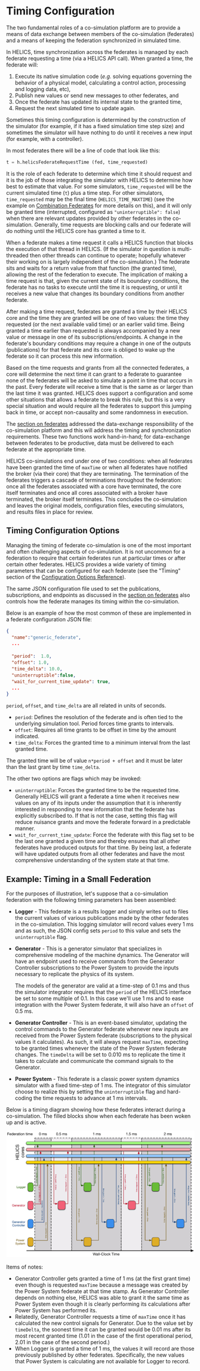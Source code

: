 # Timing Configuration

The two fundamental roles of a co-simulation platform are to provide a means of data exchange between members of the co-simulation (federates) and a means of keeping the federation synchronized in simulated time. 

In HELICS, time synchronization across the federates is managed by each federate requesting a time (via a HELICS API call). When granted a time, the federate will:

1. Execute its native simulation code (_e.g._ solving equations governing the behavior of a physical model, calculating a control action, processing and logging data, etc), 
2. Publish new values or send new messages to other federates, and 
3. Once the federate has updated its internal state to the granted time, 
4. Request the next simulated time to update again. 

Sometimes this timing configuration is determined by the construction of the simulator (for example, if it has a fixed simulation time step size) and sometimes the simulator will have nothing to do until it receives a new input (for example, with a controller). 


In most federates there will be a line of code that look like this:

```python
t = h.helicsFederateRequestTime (fed, time_requested)
```

It is the role of each federate to determine which time it should request and it is the job of those integrating the simulator with HELICS to determine how best to estimate that value. For some simulators, `time_requested` will be the current simulated time (`t`) plus a time step. For other simulators, `time_requested` may be the final time (`HELICS_TIME_MAXTIME`) (see the example on [Combination Federates](../examples/fundamental_examples/fundamental_combo.md) for more details on this), and it will only be granted time (interrupted, configured as `"uninterruptible": false`) when there are relevant updates provided by other federates in the co-simulation. Generally, time requests are blocking calls and our federate will do nothing until the HELICS core has granted a time to it.

When a federate makes a time request it calls a HELICS function that blocks the execution of that thread in HELICS. (If the simulator in question is multi-threaded then other threads can continue to operate; hopefully whatever their working on is largely independent of the co-simulation.) The federate sits and waits for a return value from that function (the granted time), allowing the rest of the federation to execute. The implication of making a time request is that, given the current state of its boundary conditions, the federate has no tasks to execute until the time it is requesting, or until it receives a new value that changes its boundary conditions from another federate.

After making a time request, federates are granted a time by their HELICS core and the time they are granted will be one of two values: the time they requested (or the next available valid time) or an earlier valid time. Being granted a time earlier than requested is always accompanied by a new value or message in one of its subscriptions/endpoints. A change in the federate's boundary conditions may require a change in one of the outputs (publications) for that federate and its core is obliged to wake up the federate so it can process this new information. 

Based on the time requests and grants from all the connected federates, a core will determine the next time it can grant to a federate to guarantee none of the federates will be asked to simulate a point in time that occurs in the past. Every federate will receive a time that is the same as or larger than the last time it was granted. HELICS does support a configuration and some other situations that allows a federate to break this rule, but this is a very special situation and would require all the federates to support this jumping back in time, or accept non-causality and some randomness in execution. 

The [section on federates](./federates.md) addressed the data-exchange responsibility of the co-simulation platform and this will address the timing and synchronization requirements. These two functions work hand-in-hand; for data-exchange between federates to be productive, data must be delivered to each federate at the appropriate time. 



<!-- (There are a few mechanisms by which trivial or nuisance updates for a federate can be ignored and will be discussed later in this section.) -->


HELICS co-simulations end under one of two conditions: when all federates have been granted the time of `maxTime` or when all federates have notified the broker (via their core) that they are terminating. The termination of the federates triggers a cascade of terminations throughout the federation: once all the federates associated with a core have terminated, the core itself terminates and once all cores associated with a broker have terminated, the broker itself terminates. This concludes the co-simulation and leaves the original models, configuration files, executing simulators, and results files in place for review.

## Timing Configuration Options

Managing the timing of federate co-simulation is one of the most important and often challenging aspects of co-simulation. It is not uncommon for a federation to require that certain federates run at particular times or after certain other federates. HELICS provides a wide variety of timing parameters that can be configured for each federate (see the "Timing" section of the [Configuration Options Reference](../../references/configuration_options_reference.md#timing-options)).

The same JSON configuration file used to set the publications, subscriptions, and endpoints as discussed in the [section on federates](./federates.md) also controls how the federate manages its timing within the co-simulation.

Below is an example of how the most common of these are implemented in a federate configuration JSON file:

```json
{
  "name":"generic_federate",
  ...

  "period":  1.0,
  "offset": 1.0,
  "time_delta": 10.0,
  "uninterruptible":false,
  "wait_for_current_time_update": true,
  ...
}
```
`period`, `offset`, and `time_delta` are all related in units of seconds.

- `period`: Defines the resolution of the federate and is often tied to the underlying simulation tool. Period forces time grants to intervals.
- `offset`: Requires all time grants to be offset in time by the amount indicated. 
- `time_delta`: Forces the granted time to a minimum interval from the last granted time.

The granted time will be of value `n*period + offset` and it must be later than the last grant by time `time_delta`. 

The other two options are flags which may be invoked:

- `uninterruptible`: Forces the granted time to be the requested time. Generally HELICS will grant a federate a time when it receives new values on any of its inputs under the assumption that it is inherently interested in responding to new information that the federate has explicitly subscribed to. If that is not the case, setting this flag will reduce nuisance grants and move the federate forward in a predictable manner.
- `wait_for_current_time_update`: Force the federate with this flag set to be the last one granted a given time and thereby ensures that all other federates have produced outputs for that time. By being last, a federate will have updated outputs from all other federates and have the most comprehensive understanding of the system state at that time.  


## Example: Timing in a Small Federation

For the purposes of illustration, let's suppose that a co-simulation federation with the following timing parameters has been assembled:

- **Logger** - This federate is a results logger and simply writes out to files the current values of various publications made by the other federates in the co-simulation. This logging simulator will record values every 1 ms and as such, the JSON config sets `period` to this value and sets the `uninterruptible` flag.
- **Generator** - This is a generator simulator that specializes in comprehensive modeling of the machine dynamics. The Generator will have an endpoint used to receive commands from the Generator Controller subscriptions to the Power System to provide the inputs necessary to replicate the physics of its system.

  The models of the generator are valid at a time-step of 0.1 ms and thus the simulator integrator requires that the `period` of the HELICS interface be set to some multiple of 0.1. In this case we'll use 1 ms and to ease integration with the Power System federate, it will also have an `offset` of 0.5 ms.

- **Generator Controller** - This is an event-based simulator, updating the control commands to the Generator federate whenever new inputs are received from the Power System federate (subscriptions to the physical values it calculates). As such, it will always request `maxTime`, expecting to be granted times whenever the state of the Power System federate changes. The `timeDelta` will be set to 0.010 ms to replicate the time it takes to calculate and communicate the command signals to the Generator.
- **Power System** - This federate is a classic power system dynamics simulator with a fixed time-step of 1 ms. The integrator of this simulator choose to realize this by setting the `uninterruptible` flag and hard-coding the time requests to advance at 1 ms intervals.

Below is a timing diagram showing how these federates interact during a co-simulation. The filled blocks show when each federate has been woken up and is active.

![Example timing diagram](../../img/helics_timing_example.png)

Items of notes:

- Generator Controller gets granted a time of 1 ms (at the first grant time) even though is requested `maxTime` because a message was created by the Power System federate at that time stamp. As Generator Controller depends on nothing else, HELICS was able to grant it the same time as Power System even though it is clearly performing its calculations after Power System has performed its.
- Relatedly, Generator Controller requests a time of `maxTime` once it has calculated the new control signals for Generator. Due to the value set by `timeDelta`, the soonest time it can be granted would be 0.01 ms after its most recent granted time (1.01 in the case of the first operational period, 2.01 in the case of the second period.)
- When Logger is granted a time of 1 ms, the values it will record are those previously published by other federates. Specifically, the new values that Power System is calculating are not available for Logger to record.
